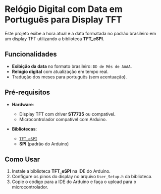 # Relógio Digital com Data em Português para Display TFT

Este projeto exibe a hora atual e a data formatada no padrão brasileiro em um display TFT utilizando a biblioteca **TFT_eSPI**.

## Funcionalidades

- **Exibição da data** no formato brasileiro: `DD de Mês de AAAA`.
- **Relógio digital** com atualização em tempo real.
- Tradução dos meses para português (sem acentuação).

## Pré-requisitos

- **Hardware**:
  - Display TFT com driver **ST7735** ou compatível.
  - Microcontrolador compatível com Arduino.

- **Bibliotecas**:
  - [`TFT_eSPI`](https://github.com/Bodmer/TFT_eSPI)
  - **SPI** (padrão do Arduino)

## Como Usar

1. Instale a biblioteca **TFT_eSPI** na IDE do Arduino.
2. Configure os pinos do display no arquivo `User_Setup.h` da biblioteca.
3. Copie o código para a IDE do Arduino e faça o upload para o microcontrolador.